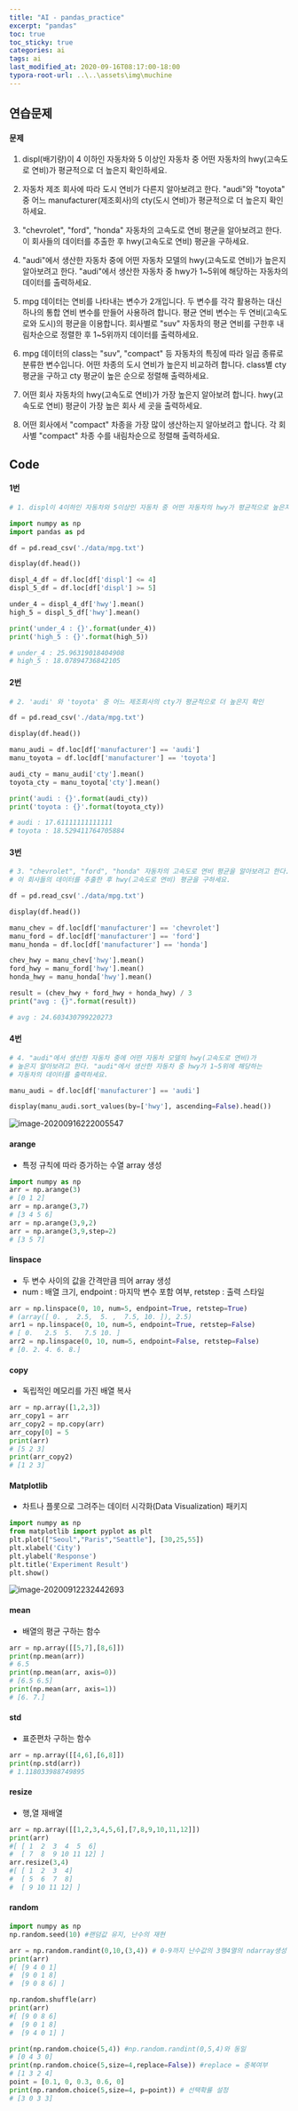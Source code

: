 ```yaml
---
title: "AI - pandas_practice"
excerpt: "pandas"
toc: true
toc_sticky: true
categories: ai
tags: ai
last_modified_at: 2020-09-16T08:17:00-18:00
typora-root-url: ..\..\assets\img\muchine
---
```


## 연습문제

#### 문제

 1. displ(배기량)이 4 이하인 자동차와 5 이상인 자동차 중 
 어떤 자동차의 hwy(고속도로 연비)가 평균적으로 더 높은지 확인하세요.

 2. 자동차 제조 회사에 따라 도시 연비가 다른지 알아보려고 한다. 
 "audi"와 "toyota" 중 어느 manufacturer(제조회사)의 cty(도시 연비)가 
 평균적으로 더 높은지 확인하세요.

 3. "chevrolet", "ford", "honda" 자동차의 고속도로 연비 평균을 알아보려고 한다. 
 이 회사들의 데이터를 추출한 후 hwy(고속도로 연비) 평균을 구하세요.

 4. "audi"에서 생산한 자동차 중에 어떤 자동차 모델의 hwy(고속도로 연비)가 
 높은지 알아보려고 한다. "audi"에서 생산한 자동차 중 hwy가 1~5위에 해당하는 
 자동차의 데이터를 출력하세요.

 5. mpg 데이터는 연비를 나타내는 변수가 2개입니다. 
 두 변수를 각각 활용하는 대신 하나의 통합 연비 변수를 만들어 사용하려 합니다. 
 평균 연비 변수는 두 연비(고속도로와 도시)의 평균을 이용합니다. 
 회사별로 "suv" 자동차의 평균 연비를 구한후 내림차순으로 정렬한 후 1~5위까지 데이터를 출력하세요.

 6. mpg 데이터의 class는 "suv", "compact" 등 자동차의 특징에 따라 
 일곱 종류로 분류한 변수입니다. 어떤 차종의 도시 연비가 높은지 비교하려 합니다. 
 class별 cty 평균을 구하고 cty 평균이 높은 순으로 정렬해 출력하세요.

 7. 어떤 회사 자동차의 hwy(고속도로 연비)가 가장 높은지 알아보려 합니다. 
 hwy(고속도로 연비) 평균이 가장 높은 회사 세 곳을 출력하세요.

 8. 어떤 회사에서 "compact" 차종을 가장 많이 생산하는지 알아보려고 합니다. 
 각 회사별 "compact" 차종 수를 내림차순으로 정렬해 출력하세요.
 
 

## Code

#### 1번

```python
# 1. displ이 4이하인 자동차와 5이상인 자동차 중 어떤 자동차의 hwy가 평균적으로 높은지 확인

import numpy as np
import pandas as pd

df = pd.read_csv('./data/mpg.txt')

display(df.head())

displ_4_df = df.loc[df['displ'] <= 4]
displ_5_df = df.loc[df['displ'] >= 5]

under_4 = displ_4_df['hwy'].mean()
high_5 = displ_5_df['hwy'].mean()

print('under_4 : {}'.format(under_4))
print('high_5 : {}'.format(high_5))

# under_4 : 25.96319018404908
# high_5 : 18.07894736842105
```

#### 2번

```python
# 2. 'audi' 와 'toyota' 중 어느 제조회사의 cty가 평균적으로 더 높은지 확인

df = pd.read_csv('./data/mpg.txt')

display(df.head())

manu_audi = df.loc[df['manufacturer'] == 'audi']
manu_toyota = df.loc[df['manufacturer'] == 'toyota']

audi_cty = manu_audi['cty'].mean()
toyota_cty = manu_toyota['cty'].mean()

print('audi : {}'.format(audi_cty))
print('toyota : {}'.format(toyota_cty))

# audi : 17.61111111111111
# toyota : 18.529411764705884
```

#### 3번

```python
# 3. "chevrolet", "ford", "honda" 자동차의 고속도로 연비 평균을 알아보려고 한다. 
# 이 회사들의 데이터를 추출한 후 hwy(고속도로 연비) 평균을 구하세요.

df = pd.read_csv('./data/mpg.txt')

display(df.head())

manu_chev = df.loc[df['manufacturer'] == 'chevrolet']
manu_ford = df.loc[df['manufacturer'] == 'ford']
manu_honda = df.loc[df['manufacturer'] == 'honda']

chev_hwy = manu_chev['hwy'].mean()
ford_hwy = manu_ford['hwy'].mean()
honda_hwy = manu_honda['hwy'].mean()

result = (chev_hwy + ford_hwy + honda_hwy) / 3
print("avg : {}".format(result))

# avg : 24.603430799220273
```

#### 4번

```python
# 4. "audi"에서 생산한 자동차 중에 어떤 자동차 모델의 hwy(고속도로 연비)가 
# 높은지 알아보려고 한다. "audi"에서 생산한 자동차 중 hwy가 1~5위에 해당하는 
# 자동차의 데이터를 출력하세요.

manu_audi = df.loc[df['manufacturer'] == 'audi']

display(manu_audi.sort_values(by=['hwy'], ascending=False).head())
```

![image-20200916222005547](/assets/img/muchine/image-20200916222005547.png)

#### arange

- 특정 규칙에 따라 증가하는 수열 array 생성

```python
import numpy as np
arr = np.arange(3)
# [0 1 2]
arr = np.arange(3,7)
# [3 4 5 6]
arr = np.arange(3,9,2)
arr = np.arange(3,9,step=2)
# [3 5 7]
```

#### linspace

- 두 변수 사이의 값을 간격만큼 띄어 array 생성
- num : 배열 크기, endpoint : 마지막 변수 포함 여부, retstep : 출력 스타일

```python
arr = np.linspace(0, 10, num=5, endpoint=True, retstep=True)
# (array([ 0. ,  2.5,  5. ,  7.5, 10. ]), 2.5)
arr1 = np.linspace(0, 10, num=5, endpoint=True, retstep=False)
# [ 0.   2.5  5.   7.5 10. ]
arr2 = np.linspace(0, 10, num=5, endpoint=False, retstep=False)
# [0. 2. 4. 6. 8.]
```

#### copy

- 독립적인 메모리를 가진 배열 복사

```python
arr = np.array([1,2,3])
arr_copy1 = arr
arr_copy2 = np.copy(arr)
arr_copy[0] = 5
print(arr)
# [5 2 3]
print(arr_copy2)
# [1 2 3]
```

#### Matplotlib

- 차트나 플롯으로 그려주는 데이터 시각화(Data Visualization) 패키지

```python
import numpy as np
from matplotlib import pyplot as plt
plt.plot(["Seoul","Paris","Seattle"], [30,25,55])
plt.xlabel('City')
plt.ylabel('Response')
plt.title('Experiment Result')
plt.show()
```

![image-20200912232442693](/assets/img/muchine/image-20200912232442693.png)

#### mean

- 배열의 평균 구하는 함수

```python
arr = np.array([[5,7],[8,6]])
print(np.mean(arr))
# 6.5
print(np.mean(arr, axis=0))
# [6.5 6.5]
print(np.mean(arr, axis=1))
# [6. 7.]
```

#### std

- 표준편차 구하는 함수

```python
arr = np.array([[4,6],[6,8]])
print(np.std(arr))
# 1.118033988749895
```

#### resize

- 행,열 재배열

```python
arr = np.array([[1,2,3,4,5,6],[7,8,9,10,11,12]])
print(arr)
#[ [ 1  2  3  4  5  6]
#  [ 7  8  9 10 11 12] ]
arr.resize(3,4)
#[ [ 1  2  3  4]
#  [ 5  6  7  8]
#  [ 9 10 11 12] ]
```

#### random

```python
import numpy as np
np.random.seed(10) #랜덤값 유지, 난수의 재현

arr = np.random.randint(0,10,(3,4)) # 0-9까지 난수값의 3행4열의 ndarray생성
print(arr)
#[ [9 4 0 1]
#  [9 0 1 8]
#  [9 0 8 6] ]

np.random.shuffle(arr)
print(arr)
#[ [9 0 8 6]
#  [9 0 1 8]
#  [9 4 0 1] ]

print(np.random.choice(5,4)) #np.random.randint(0,5,4)와 동일
# [0 4 3 0]
print(np.random.choice(5,size=4,replace=False)) #replace = 중복여부
# [1 3 2 4]
point = [0.1, 0, 0.3, 0.6, 0]
print(np.random.choice(5,size=4, p=point)) # 선택확률 설정
# [3 0 3 3]
```

